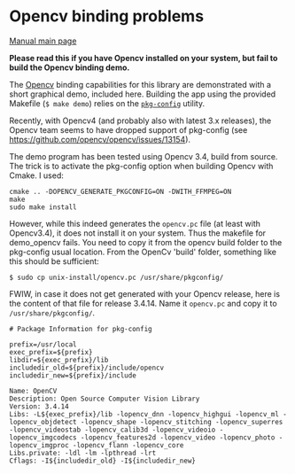 # Opencv binding problems

[Manual main page](homog2d_manual.md)

__Please read this if you have Opencv installed on your system, but fail to build the Opencv binding demo.__


The [Opencv](https://opencv.org/releases/) binding capabilities for this library are demonstrated with a short graphical demo, included here.
Building the app using the provided Makefile (`$ make demo`) relies on the [`pkg-config`](https://en.wikipedia.org/wiki/Pkg-config) utility.

Recently, with Opencv4 (and probably also with latest 3.x releases), the Opencv team seems to have dropped support of pkg-config
(see https://github.com/opencv/opencv/issues/13154).

The demo program has been tested using Opencv 3.4, build from source.
The trick is to activate the pkg-config option when building Opencv with Cmake.
I used:
```
cmake .. -DOPENCV_GENERATE_PKGCONFIG=ON -DWITH_FFMPEG=ON
make
sudo make install
```
However, while this indeed generates the `opencv.pc` file (at least with Opencv3.4), it does not install it on your system.
Thus the makefile for demo_opencv fails.
You need to copy it from the opencv build folder to the pkg-config usual location.
From the OpenCv 'build' folder, something like this should be sufficient:
```
$ sudo cp unix-install/opencv.pc /usr/share/pkgconfig/
```

FWIW, in case it does not get generated with your Opencv release, here is the content of that file for release 3.4.14.
Name it `opencv.pc` and copy it to `/usr/share/pkgconfig/`.

```
# Package Information for pkg-config

prefix=/usr/local
exec_prefix=${prefix}
libdir=${exec_prefix}/lib
includedir_old=${prefix}/include/opencv
includedir_new=${prefix}/include

Name: OpenCV
Description: Open Source Computer Vision Library
Version: 3.4.14
Libs: -L${exec_prefix}/lib -lopencv_dnn -lopencv_highgui -lopencv_ml -lopencv_objdetect -lopencv_shape -lopencv_stitching -lopencv_superres -lopencv_videostab -lopencv_calib3d -lopencv_videoio -lopencv_imgcodecs -lopencv_features2d -lopencv_video -lopencv_photo -lopencv_imgproc -lopencv_flann -lopencv_core
Libs.private: -ldl -lm -lpthread -lrt
Cflags: -I${includedir_old} -I${includedir_new}
```


